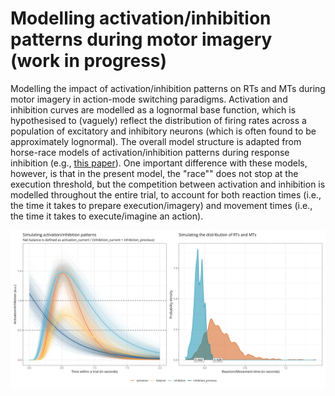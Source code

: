 # Modelling activation/inhibition patterns during motor imagery (work in progress)

Modelling the impact of activation/inhibition patterns on RTs and MTs during motor imagery in action-mode switching paradigms. Activation and inhibition curves are modelled as a lognormal base function, which is hypothesised to (vaguely) reflect the distribution of firing rates across a population of excitatory and inhibitory neurons (which is often found to be approximately lognormal). The overall model structure is adapted from horse-race models of activation/inhibition patterns during response inhibition (e.g., [this paper](https://journals.plos.org/plosone/article?id=10.1371/journal.pone.0169320)). One important difference with these models, however, is that in the present model, the "race"" does not stop at the execution threshold, but the competition between activation and inhibition is modelled throughout the entire trial, to account for both reaction times (i.e., the time it takes to prepare execution/imagery) and movement times (i.e., the time it takes to execute/imagine an action).

![output](model_output.png)
